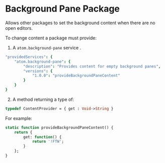 
# Background Pane Package

Allows other packages to set the background content when there are no open editors.

To change content a package must provide:

1.  A `atom.background-pane` service .
```coffee
"providedServices": {
    "atom.background-pane": {
        "description": "Provides content for empty background panes",
        "versions": {
            "1.0.0": "provideBackgroundPaneContent"
        }
    }
}
```

2. A method returning a type of:
```haxe
typedef ContentProvider = { get : Void->String }
```
For example:
```haxe
static function provideBackgroundPaneContent() {
    return {
        get: function() {
            return '!FTW';
        }
    };
}
```
